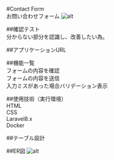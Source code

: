 #Contact Form  
お問い合わせフォーム
![alt](https://github.com/2023sally/test-laravel/assets/124123345/fb9c4934-9f6b-4460-a65e-09146ca6c3ec">)

##確認テスト  
分からない部分を認識し、改善したい為。

##アプリケーションURL

##機能一覧  
フォームの内容を確認  
フォームの内容を送信  
入力ミスがあった場合バリデーション表示

##使用技術（実行環境）  
HTML  
CSS  
Laravel8.x  
Docker

##テーブル設計

##ER図
![alt](https://github.com/2023sally/test-laravel/assets/124123345/07b2f901-63b6-42d5-bfb7-25fcc7c1d9b3")
